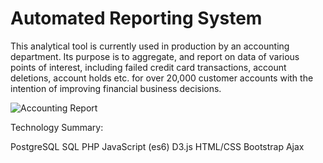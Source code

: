 # Automated Reporting System

This analytical tool is currently used in production by an accounting department. Its purpose is to aggregate, and report on  data of various points of interest, including failed credit card transactions, account deletions, account holds etc. for over 20,000 customer accounts with the intention of improving financial business decisions.

![Accounting Report](https://carbonmade-media.accelerator.net/36372432;960x509.webp)

Technology Summary:

PostgreSQL
SQL
PHP
JavaScript (es6)
D3.js
HTML/CSS
Bootstrap
Ajax
